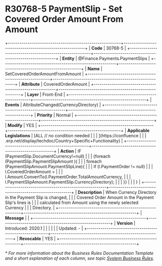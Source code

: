﻿---
erp.type: front-end-business-rule
erp.entity: Finance.Payments.PaymentSlips
---

# R30768-5 PaymentSlip - Set Covered Order Amount From Amount
+----------------------------------------------------------+----------------------------------------------------------+
| **Code**                                                 | 30768-5                                                  |
+----------------------------------------------------------+----------------------------------------------------------+
| **Entity**                                               | @Finance.Payments.PaymentSlips                           |
+----------------------------------------------------------+----------------------------------------------------------+
| **Name**                                                 | SetCoveredOrderAmountFromAmount                          |
+----------------------------------------------------------+----------------------------------------------------------+
| **Attribute**                                            | CoveredOrderAmount                                       |
+----------------------------------------------------------+----------------------------------------------------------+
| **Layer**                                                | Front-End                                                |
+----------------------------------------------------------+----------------------------------------------------------+
| **Events**                                               | AttributeChanged(CurrencyDirectory)                      |
+----------------------------------------------------------+----------------------------------------------------------+
| **Priority**                                             | Normal                                                   |
+----------------------------------------------------------+----------------------------------------------------------+
| **Modify**                                               | YES                                                      |
+----------------------------------------------------------+----------------------------------------------------------+
| **Applicable Legislations**                              | [ALL // no condition needed                              |
|                                                          | ](https://confluence                                     |
|                                                          | .erp.net/display/techdoc/Country+Specific+Functionality) |
+----------------------------------------------------------+----------------------------------------------------------+
| **Action**                                               | IF (PaymentSlip.DocumentCurrency!=null)                  |
|                                                          | {foreach (PaymentSlip.PaymentSlipAmount ){               |
|                                                          | foreach (PaymentSlipAmount.PaymentSlipLine){             |
|                                                          | if (l.PaymentOrder != null)                              |
|                                                          | l.CoveredOrderAmount =                                   |
|                                                          | l.Amount.ConvertTo(l.PaymentOrder.TotalAmountCurrency,   |
|                                                          | l.PaymentSlipAmount.PaymentSlip.CurrencyDirectory);      |
|                                                          | }}                                                       |
|                                                          | }                                                        |
+----------------------------------------------------------+----------------------------------------------------------+
| **Description**                                          | When Currency Directory in the Payment Slip is changed,  |
|                                                          | Covered Order Amount in the Payment Slip\'s lines is     |
|                                                          | calculated from Amount using the newly selected Currency |
|                                                          | Directory.                                               |
+----------------------------------------------------------+----------------------------------------------------------+
| **Message**                                              |                                                          |
+----------------------------------------------------------+----------------------------------------------------------+
| **Version**                                              | Introduced: 2020.1                                       |
|                                                          |                                                          |
|                                                          | Updated: -                                               |
+----------------------------------------------------------+----------------------------------------------------------+
| **Revocable**                                            | YES                                                      |
+----------------------------------------------------------+----------------------------------------------------------+

*\* For more information about the Business Rules Documentation Template and a short explanation of each column, see
topic [System Business Rules](../templates/template-description-system-business-rules.md).*
